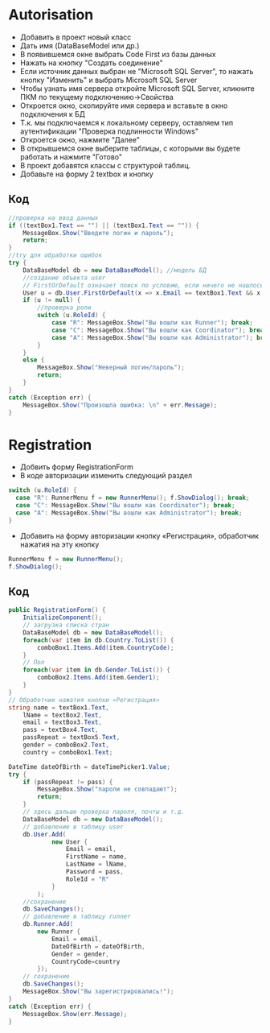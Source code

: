 # Autorisation

* Добавить в проект новый класс
* Дать имя (DataBaseModel или др.) 
* В появившемся окне выбрать Code First из базы данных
* Нажать на кнопку "Создать соединение"
* Если источник данных выбран не "Microsoft SQL Server", то нажать кнопку "Изменить" и выбрать Microsoft SQL Server
* Чтобы узнать имя сервера откройте Microsoft SQL Server, кликните ПКМ по текущему подключению->Свойства
* Откроется окно, скопируйте имя сервера и вставьте в окно подключения к БД 
* Т.к. мы подключаемся к локальному серверу, оставляем тип аутентификации "Проверка подлинности Windows"
* Откроется окно, нажмите "Далее"
* В открывшемся окне выберите таблицы, с которыми вы будете работать и нажмите "Готово"
* В проект добавятся классы с структурой таблиц.
* Добавьте на форму 2 textbox и кнопку
## Код 
```C#
//проверка на ввод данных
if ((textBox1.Text == "") || (textBox1.Text == "")) {
    MessageBox.Show("Введите логин и пароль");
    return;
}
//try для обработки ошибок
try {
    DataBaseModel db = new DataBaseModel(); //модель БД
    //создание объекта user
    // FirstOrDefault означает поиск по условию, если ничего не нашлось возвращ. null
    User u = db.User.FirstOrDefault(x => x.Email == textBox1.Text && x.Password == textBox2.Text);
    if (u != null) {
        //проверка роли 
        switch (u.RoleId) {
            case "R": MessageBox.Show("Вы вошли как Runner"); break;
            case "C": MessageBox.Show("Вы вошли как Coordinator"); break;
            case "A": MessageBox.Show("Вы вошли как Administrator"); break;
        }
    }
    else {
        MessageBox.Show("Неверный логин/пароль");
        return;
    }
}
catch (Exception err) {
    MessageBox.Show("Произошла ошибка: \n" + err.Message);
}
```
# Registration

* Добвить форму RegistrationForm
* В коде авторизации изменить следующий раздел
```C#
switch (u.RoleId) {
  case "R": RunnerMenu f = new RunnerMenu(); f.ShowDialog(); break;
  case "C": MessageBox.Show("Вы вошли как Coordinator"); break;
  case "A": MessageBox.Show("Вы вошли как Administrator"); break;
}
```
* Добавить на форму авторизации кнопку «Регистрация», обработчик нажатия на эту кнопку
```C#
RunnerMenu f = new RunnerMenu();
f.ShowDialog();
```
## Код
```C#
public RegistrationForm() {
    InitializeComponent();
    // загрузка списка стран
    DataBaseModel db = new DataBaseModel();
    foreach(var item in db.Country.ToList()) {
        comboBox1.Items.Add(item.CountryCode);
    }
    // Пол
    foreach(var item in db.Gender.ToList()) {
        comboBox2.Items.Add(item.Gender1);
    }
}
// Обработчик нажатия кнопки «Регистрация»
string name = textBox1.Text,
    lName = textBox2.Text,
    email = textBox3.Text,
    pass = textBox4.Text,
    passRepeat = textBox5.Text,
    gender = comboBox2.Text,
    country = comboBox1.Text;

DateTime dateOfBirth = dateTimePicker1.Value;
try {
    if (passRepeat != pass) {
        MessageBox.Show("пароли не совпадают");
        return;
    }
    // здесь дальше проверка пароля, почты и т.д.
    DataBaseModel db = new DataBaseModel();
    // добавление в таблицу user
    db.User.Add(
            new User {
                Email = email,
                FirstName = name,
                LastName = lName,
                Password = pass,
                RoleId = "R"
            }
        );
    //сохранение
    db.SaveChanges();
    // добавление в таблицу runner
    db.Runner.Add(
        new Runner {
            Email = email,
            DateOfBirth = dateOfBirth,
            Gender = gender,
            CountryCode=country
        });
    // сохранение
    db.SaveChanges();
    MessageBox.Show("Вы зарегистрировались!");
}
catch (Exception err) {
    MessageBox.Show(err.Message);
}
```
